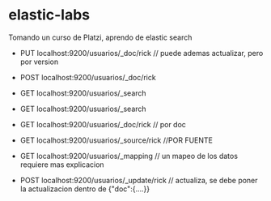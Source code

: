 # elastic-labs
Tomando un curso de Platzi, aprendo de elastic search

- PUT localhost:9200/usuarios/_doc/rick // puede ademas actualizar, pero por version
- POST localhost:9200/usuarios/_doc/rick
- GET localhost:9200/usuarios/_search
- GET localhost:9200/usuarios/_search
- GET localhost:9200/usuarios/_doc/rick // por doc
- GET localhost:9200/usuarios/_source/rick //POR FUENTE
- GET localhost:9200/usuarios/_mapping // un mapeo de los datos requiere mas explicacion

- POST localhost:9200/usuarios/_update/rick // actualiza, se debe poner la actualizacion dentro de {"doc":{....}}
